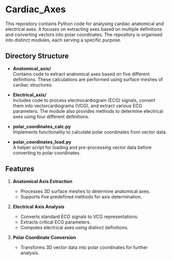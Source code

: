 # Cardiac_Axes

This repository contains Python code for analysing cardiac anatomical and electrical axes. It focuses on extracting axes based on multiple definitions and converting vectors into polar coordinates. The repository is organised into distinct modules, each serving a specific purpose.

## Directory Structure

- **Anatomical_axis/**  
  Contains code to extract anatomical axes based on five different definitions. These calculations are performed using surface meshes of cardiac structures.

- **Electrical_axis/**  
  Includes code to process electrocardiogram (ECG) signals, convert them into vectorcardiograms (VCG), and extract various ECG parameters. The module also provides methods to determine electrical axes using four different definitions.

- **polar_coordinates_calc.py**  
  Implements functionality to calculate polar coordinates from vector data.

- **polar_coordinates_load.py**  
  A helper script for loading and pre-processing vector data before converting to polar coordinates.

## Features

1. **Anatomical Axis Extraction**  
   - Processes 3D surface meshes to determine anatomical axes.  
   - Supports five predefined methods for axis determination.  

2. **Electrical Axis Analysis**  
   - Converts standard ECG signals to VCG representations.  
   - Extracts critical ECG parameters.  
   - Computes electrical axes using  distinct definitions.  

3. **Polar Coordinate Conversion**  
   - Transforms 3D vector data into polar coordinates for further analysis.
